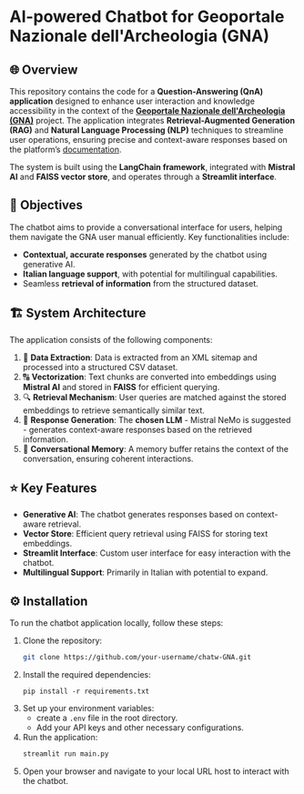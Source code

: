 # AI-powered Chatbot for Geoportale Nazionale dell'Archeologia (GNA)

## 🌐 Overview

This repository contains the code for a **Question-Answering (QnA) application** designed to enhance user interaction and knowledge accessibility in the context of the [**Geoportale Nazionale dell'Archeologia (GNA)**](https://gna.cultura.gov.it/progetto.html) project. The application integrates **Retrieval-Augmented Generation (RAG)** and **Natural Language Processing (NLP)** techniques to streamline user operations, ensuring precise and context-aware responses based on the platform’s [documentation](https://gna.cultura.gov.it/wiki/index.php/Pagina_principale).

The system is built using the **LangChain framework**, integrated with **Mistral AI** and **FAISS vector store**, and operates through a **Streamlit interface**.

## 🎯 Objectives

The chatbot aims to provide a conversational interface for users, helping them navigate the GNA user manual efficiently. Key functionalities include:

- **Contextual, accurate responses** generated by the chatbot using generative AI.
- **Italian language support**, with potential for multilingual capabilities.
- Seamless **retrieval of information** from the structured dataset.

## 🏗️ System Architecture

The application consists of the following components:
1. 📄 **Data Extraction**: Data is extracted from an XML sitemap and processed into a structured CSV dataset.
2. 🔠 **Vectorization**: Text chunks are converted into embeddings using **Mistral AI** and stored in **FAISS** for efficient querying.
3. 🔍 **Retrieval Mechanism**: User queries are matched against the stored embeddings to retrieve semantically similar text.
4. 💬 **Response Generation**: The **chosen LLM** - Mistral NeMo is suggested - generates context-aware responses based on the retrieved information.
5. 🧠 **Conversational Memory**: A memory buffer retains the context of the conversation, ensuring coherent interactions.

## ⭐ Key Features

- **Generative AI**: The chatbot generates responses based on context-aware retrieval.
- **Vector Store**: Efficient query retrieval using FAISS for storing text embeddings.
- **Streamlit Interface**: Custom user interface for easy interaction with the chatbot.
- **Multilingual Support**: Primarily in Italian with potential to expand.

## ⚙️ Installation

To run the chatbot application locally, follow these steps:

1. Clone the repository:
   ```bash
   git clone https://github.com/your-username/chatw-GNA.git

2. Install the required dependencies:
   ```
   pip install -r requirements.txt
3. Set up your environment variables:
   - create a `.env` file in the root directory.
   - Add your API keys and other necessary configurations.
4. Run the application:
   ```bash
   streamlit run main.py
5. Open your browser and navigate to your local URL host to interact with the chatbot.
